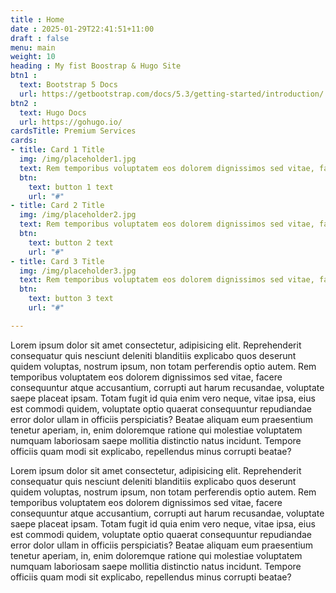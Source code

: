 ```yaml
---
title : Home
date : 2025-01-29T22:41:51+11:00
draft : false
menu: main
weight: 10
heading : My fist Boostrap & Hugo Site
btn1 :
  text: Bootstrap 5 Docs
  url: https://getbootstrap.com/docs/5.3/getting-started/introduction/
btn2 : 
  text: Hugo Docs
  url: https://gohugo.io/
cardsTitle: Premium Services
cards:
- title: Card 1 Title
  img: /img/placeholder1.jpg
  text: Rem temporibus voluptatem eos dolorem dignissimos sed vitae, facere consequuntur atque accusantium.
  btn:
    text: button 1 text
    url: "#"
- title: Card 2 Title
  img: /img/placeholder2.jpg
  text: Rem temporibus voluptatem eos dolorem dignissimos sed vitae, facere consequuntur atque accusantium.
  btn:
    text: button 2 text
    url: "#"
- title: Card 3 Title
  img: /img/placeholder3.jpg
  text: Rem temporibus voluptatem eos dolorem dignissimos sed vitae, facere consequuntur atque accusantium.
  btn:
    text: button 3 text
    url: "#"  

---
```

Lorem ipsum dolor sit amet consectetur, adipisicing elit. Reprehenderit consequatur quis nesciunt deleniti blanditiis explicabo quos deserunt quidem voluptas, nostrum ipsum, non totam perferendis optio autem. Rem temporibus voluptatem eos dolorem dignissimos sed vitae, facere consequuntur atque accusantium, corrupti aut harum recusandae, voluptate saepe placeat ipsam. Totam fugit id quia enim vero neque, vitae ipsa, eius est commodi quidem, voluptate optio quaerat consequuntur repudiandae error dolor ullam in officiis perspiciatis? Beatae aliquam eum praesentium tenetur aperiam, in, enim doloremque ratione qui molestiae voluptatem numquam laboriosam saepe mollitia distinctio natus incidunt. Tempore officiis quam modi sit explicabo, repellendus minus corrupti beatae?

Lorem ipsum dolor sit amet consectetur, adipisicing elit. Reprehenderit consequatur quis nesciunt deleniti blanditiis explicabo quos deserunt quidem voluptas, nostrum ipsum, non totam perferendis optio autem. Rem temporibus voluptatem eos dolorem dignissimos sed vitae, facere consequuntur atque accusantium, corrupti aut harum recusandae, voluptate saepe placeat ipsam. Totam fugit id quia enim vero neque, vitae ipsa, eius est commodi quidem, voluptate optio quaerat consequuntur repudiandae error dolor ullam in officiis perspiciatis? Beatae aliquam eum praesentium tenetur aperiam, in, enim doloremque ratione qui molestiae voluptatem numquam laboriosam saepe mollitia distinctio natus incidunt. Tempore officiis quam modi sit explicabo, repellendus minus corrupti beatae?
